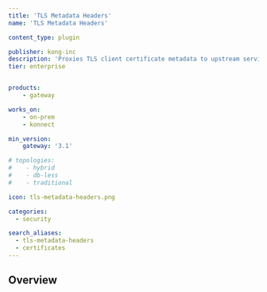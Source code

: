 ```yaml
---
title: 'TLS Metadata Headers'
name: 'TLS Metadata Headers'

content_type: plugin

publisher: kong-inc
description: 'Proxies TLS client certificate metadata to upstream services via HTTP headers'
tier: enterprise


products:
    - gateway

works_on:
    - on-prem
    - konnect

min_version:
    gateway: '3.1'

# topologies:
#    - hybrid
#    - db-less
#    - traditional

icon: tls-metadata-headers.png

categories:
  - security

search_aliases:
  - tls-metadata-headers
  - certificates
---
```


## Overview
